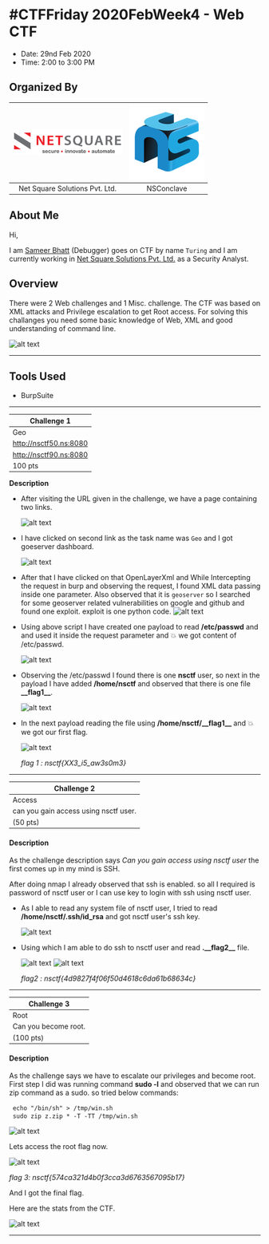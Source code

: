 # #CTFFriday 2020FebWeek4 - Web CTF

* Date: 29nd Feb 2020
* Time: 2:00 to 3:00 PM

## Organized By

| ![](media/rsz_1rsz_netsquare.png)    |![](media/rsz_conclave.png)|
|:-----------------------------------------------:|:---------------------------------------------:|
| Net Square Solutions Pvt. Ltd.                              | NSConclave                             |

## About Me

Hi,

I am [Sameer Bhatt](https://twitter.com/sameer_bhatt5) (Debugger) goes on CTF by name `Turing` and I am currently working in [Net Square Solutions Pvt. Ltd.](https://net-square.com) as a Security Analyst.


## Overview

There were 2 Web challenges and 1 Misc. challenge. The CTF was based on XML attacks and Privilege escalation to get Root access. For solving this challanges you need some basic knowledge of Web, XML and good understanding of command line. 

![alt text](https://raw.githubusercontent.com/bhattsameer/CTFWriteUps/master/CTF1/media/13.png "Challenges")

------------------------------------------------------------------

## Tools Used
- BurpSuite
 
-------------------------------------------------------------------------
|Challenge 1|
|------------|
|Geo|
|http://nsctf50.ns:8080
http://nsctf90.ns:8080 |
| 100 pts|


**Description**

- After visiting the URL given in the challenge, we have a page containing two links. 

    ![alt text](https://raw.githubusercontent.com/bhattsameer/CTFWriteUps/master/CTF1/media/task1.png) 

- I have clicked on second link as the task name was `Geo` and I got goeserver dashboard.

    ![alt text](https://raw.githubusercontent.com/bhattsameer/CTFWriteUps/master/CTF1/media/task1_2.png)

-  After that I have clicked on that OpenLayerXml and While Intercepting the request in burp and observing the request, I found XML data passing inside one parameter. Also observed that it is `geoserver` so I searched for some geoserver related vulnerabilities on google and github and found one exploit.
    exploit is one python code.
    ![alt text](https://raw.githubusercontent.com/bhattsameer/CTFWriteUps/master/CTF1/media/2.png)

-  Using above script I have created one payload to read **/etc/passwd** and and used it inside the request parameter and :boom: we got content of /etc/passwd.

    ![alt text](https://raw.githubusercontent.com/bhattsameer/CTFWriteUps/master/CTF1/media/3.png)

-  Observing the /etc/passwd I found there is one **nsctf** user, so next in the payload I have added **/home/nsctf** and observed that there is one file **\_\_flag1\_\_**.
    
    ![alt text](https://raw.githubusercontent.com/bhattsameer/CTFWriteUps/master/CTF1/media/4.png)
    
-  In the next payload reading the file using **/home/nsctf/\_\_flag1\_\_** and :boom: we got our first flag.
    
    ![alt text](https://raw.githubusercontent.com/bhattsameer/CTFWriteUps/master/CTF1/media/5.png "flag1")
    
   *flag 1 : nsctf{XX3_i5_aw3s0m3}*
    

-------------------------------------------------------------------
|Challenge 2|
|------------|
|Access|
|can you gain access using nsctf user. 
(50 pts)|

#### Description


As the challenge description says *Can you gain access using nsctf user* the first comes up in my mind is SSH. 

After doing nmap I already observed that ssh is enabled. so all I required is password of nsctf user or I can use key to login with ssh using nsctf user.

-  As I able to read any system file of nsctf user, I tried to read **/home/nsctf/.ssh/id_rsa** and got nsctf user's ssh key.
  
   ![alt text](https://raw.githubusercontent.com/bhattsameer/CTFWriteUps/master/CTF1/media/7.png)
   
-  Using which I am able to do ssh to nsctf user and read **.\_\_flag2\_\_** file.

    ![alt text](https://raw.githubusercontent.com/bhattsameer/CTFWriteUps/master/CTF1/media/8.png)
    ![alt text](https://raw.githubusercontent.com/bhattsameer/CTFWriteUps/master/CTF1/media/9.png) 
    
    *flag2 : nsctf{4d9827f4f06f50d4618c6da61b68634c}*

--------------------------------------------------------

|Challenge 3|
|------------|
|Root|
|Can you become root. 
(100 pts)|

#### Description

As the challenge says we have to escalate our privileges and become root.
First step I did was running command **sudo -l** and observed that we can run zip command as a sudo. so tried below commands:

```
 echo "/bin/sh" > /tmp/win.sh
 sudo zip z.zip * -T -TT /tmp/win.sh 
```

![alt text](https://raw.githubusercontent.com/bhattsameer/CTFWriteUps/master/CTF1/media/11.png "root")

Lets access the root flag now.

![alt text](https://raw.githubusercontent.com/bhattsameer/CTFWriteUps/master/CTF1/media/12.png "flag3")

*flag 3: nsctf{574ca321d4b0f3cca3d6763567095b17}*
  
  
And I got the final flag.

Here are the stats from the CTF.

![alt text](https://raw.githubusercontent.com/bhattsameer/CTFWriteUps/master/CTF1/media/14.png "scoreboard") 
  
--------------------------------------------------------

